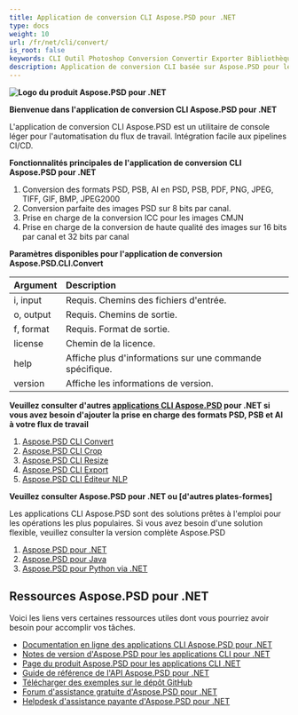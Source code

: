 ```yaml
---
title: Application de conversion CLI Aspose.PSD pour .NET
type: docs
weight: 10
url: /fr/net/cli/convert/
is_root: false
keywords: CLI Outil Photoshop Conversion Convertir Exporter Bibliothèque C# PSD API
description: Application de conversion CLI basée sur Aspose.PSD pour les formats de fichiers PSD, PSB et AI. Automatisation CI/CD sans code. Prend en charge la conversion de PSD, PSB, AI en PDF, TIFF, JPEG, JPEG2000, PNG, GIF et BMP. Aucune installation d'Adobe Photoshop ou Adobe Illustrator n'est requise et peut être exécutée depuis la console sans code supplémentaire.
---
```


**![Logo du produit Aspose.PSD pour .NET](home_1.png)**

**Bienvenue dans l'application de conversion CLI Aspose.PSD pour .NET**

L'application de conversion CLI Aspose.PSD est un utilitaire de console léger pour l'automatisation du flux de travail. Intégration facile aux pipelines CI/CD.

**Fonctionnalités principales de l'application de conversion CLI Aspose.PSD pour .NET**

1. Conversion des formats PSD, PSB, AI en PSD, PSB, PDF, PNG, JPEG, TIFF, GIF, BMP, JPEG2000
2. Conversion parfaite des images PSD sur 8 bits par canal.
3. Prise en charge de la conversion ICC pour les images CMJN
4. Prise en charge de la conversion de haute qualité des images sur 16 bits par canal et 32 bits par canal

**Paramètres disponibles pour l'application de conversion Aspose.PSD.CLI.Convert**

| **Argument** | **Description**                                        |
|:-------------|:-------------------------------------------------------|
| i, input     | Requis. Chemins des fichiers d'entrée.                 |
| o, output    | Requis. Chemins de sortie.                             |
| f, format    | Requis. Format de sortie.                              |
| license      | Chemin de la licence.                                  |
| help         | Affiche plus d'informations sur une commande spécifique.|
| version      | Affiche les informations de version.                  |


**Veuillez consulter d'autres [applications CLI Aspose.PSD](https://docs.aspose.com/psd/net/cli) pour .NET si vous avez besoin d'ajouter la prise en charge des formats PSD, PSB et AI à votre flux de travail**

1. [Aspose.PSD CLI Convert](/psd/fr/net/cli/convert)
2. [Aspose.PSD CLI Crop](/psd/fr/net/cli/crop)
3. [Aspose.PSD CLI Resize](/psd/fr/net/cli/resize)
4. [Aspose.PSD CLI Export](/psd/fr/net/cli/export)
5. [Aspose.PSD CLI Éditeur NLP](/psd/fr/net/cli/nlp-editor)

**Veuillez consulter Aspose.PSD pour .NET ou [d'autres plates-formes]**

Les applications CLI Aspose.PSD sont des solutions prêtes à l'emploi pour les opérations les plus populaires. Si vous avez besoin d'une solution flexible, veuillez consulter la version complète Aspose.PSD

1. [Aspose.PSD pour .NET](https://releases.aspose.com/psd/net/)
2. [Aspose.PSD pour Java](https://releases.aspose.com/psd/java/) 
3. [Aspose.PSD pour Python via .NET](https://releases.aspose.com/psd/python-net/)

## **Ressources Aspose.PSD pour .NET**

Voici les liens vers certaines ressources utiles dont vous pourriez avoir besoin pour accomplir vos tâches.

- [Documentation en ligne des applications CLI Aspose.PSD pour .NET](/psd/fr/net/cli/convert)
- [Notes de version d'Aspose.PSD pour les applications CLI pour .NET](/psd/fr/net/cli/convert/release-notes/)
- [Page du produit Aspose.PSD pour les applications CLI .NET](https://products.aspose.com/psd/net/cli)
- [Guide de référence de l'API Aspose.PSD pour .NET](https://reference.aspose.com/net/psd)
- [Télécharger des exemples sur le dépôt GitHub](https://github.com/aspose-psd/CLI-Applications)
- [Forum d'assistance gratuite d'Aspose.PSD pour .NET](https://forum.aspose.com/c/psd)
- [Helpdesk d'assistance payante d'Aspose.PSD pour .NET](https://helpdesk.aspose.com/)

